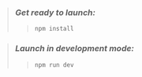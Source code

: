 > ### _Get ready to launch:_
>
> > `npm install`

> ### _Launch in development mode:_
>
> > `npm run dev`
